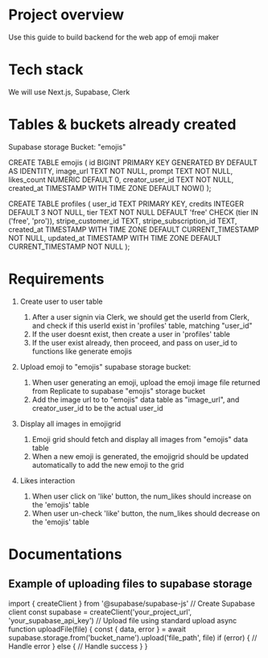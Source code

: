 # Project overview
Use this guide to build backend for the web app of emoji maker

# Tech stack
We will use Next.js, Supabase, Clerk

# Tables & buckets already created
Supabase storage Bucket: "emojis"

CREATE TABLE emojis (
id BIGINT PRIMARY KEY GENERATED BY DEFAULT AS IDENTITY,
image_url TEXT NOT NULL,
prompt TEXT NOT NULL,
likes_count NUMERIC DEFAULT 0,
creator_user_id TEXT NOT NULL,
created_at TIMESTAMP WITH TIME ZONE DEFAULT NOW()
);

CREATE TABLE profiles (
user_id TEXT PRIMARY KEY,
credits INTEGER DEFAULT 3 NOT NULL,
tier TEXT NOT NULL DEFAULT 'free' CHECK (tier IN ('free', 'pro')),
stripe_customer_id TEXT,
stripe_subscription_id TEXT,
created_at TIMESTAMP WITH TIME ZONE DEFAULT CURRENT_TIMESTAMP NOT NULL,
updated_at TIMESTAMP WITH TIME ZONE DEFAULT CURRENT_TIMESTAMP NOT NULL
);

# Requirements

1. Create user to user table
   1. After a user signin via Clerk, we should get the userId from Clerk, and check if this userId exist in 'profiles' table, matching "user_id"
   2. If the user doesnt exist, then create a user in 'profiles' table
   3. If the user exist already, then proceed, and pass on user_id to functions like generate emojis

2. Upload emoji to "emojis" supabase storage bucket:
   1. When user generating an emoji, upload the emoji image file returned from Replicate to supabase "emojis" storage bucket
   2. Add the image url to to "emojis" data table as "image_url", and creator_user_id to be the actual user_id

3. Display all images in emojigrid
   1. Emoji grid should fetch and display all images from "emojis" data table
   2. When a new emoji is generated, the emojigrid should be updated automatically to add the new emoji to the grid

4. Likes interaction
   1. When user click on 'like' button, the num_likes should increase on the 'emojis' table
   2. When user un-check 'like' button, the num_likes should decrease on the 'emojis' table

# Documentations

## Example of uploading files to supabase storage
import { createClient } from '@supabase/supabase-js'
// Create Supabase client
const supabase = createClient('your_project_url', 'your_supabase_api_key')
// Upload file using standard upload
async function uploadFile(file) {
const { data, error } = await supabase.storage.from('bucket_name').upload('file_path', file)
if (error) {
// Handle error
} else {
// Handle success
}
}  
